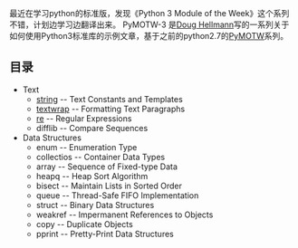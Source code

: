 最近在学习python的标准版，发现《Python 3 Module of the Week》这个系列不错，计划边学习边翻译出来。
PyMOTW-3 是[Doug Hellmann](https://doughellmann.com/blog/)写的一系列关于如何使用Python3标准库的示例文章，基于之前的python2.7的[PyMOTW](https://pymotw.com/2/)系列。

## 目录
* Text
    - [string](https://github.com/chenyang929/python3_module_of_the_week_zh/blob/master/chapter01/string.md) -- Text Constants and Templates
    - [textwrap](https://github.com/chenyang929/python3_module_of_the_week_zh/blob/master/chapter01/textwrap.md) -- Formatting Text Paragraphs
    - [re](https://github.com/chenyang929/python3_module_of_the_week_zh/blob/master/chapter01/re.md) -- Regular Expressions
    - difflib -- Compare Sequences
* Data Structures
    - enum -- Enumeration Type
    - collectios -- Container Data Types
    - array -- Sequence of Fixed-type Data
    - heapq -- Heap Sort Algorithm
    - bisect -- Maintain Lists in Sorted Order
    - queue -- Thread-Safe FIFO Implementation
    - struct -- Binary Data Structures
    - weakref -- Impermanent References to Objects
    - copy -- Duplicate Objects
    - pprint -- Pretty-Print Data Structures



